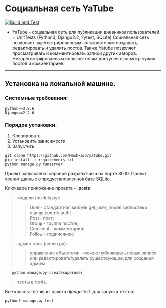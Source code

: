 # **Социальная сеть YaTube**

[![Build and Test](https://github.com/Mashka33/yatube/actions/workflows/python-app.yml/badge.svg)](https://github.com/Mashka33/yatube/actions/workflows/python-app.yml)

- YaTube - социальная сеть для публикации дневников пользователей. + UnitTests (Python3, Django2.2, Pytest, SQLite)
Социальная сеть позволяет зарегестрированным пользователям создавать, редактировать и удалять постов. Также Yatube позволяет просматривать и комментировать записи других авторов. Незарегистрированным пользователям доступен просмотр чужих постов и комментариев.

___

## Установка на локальной машине.

### Cистемные требования:
    python==3.8.6
    Django==2.2.6

### Порядок установки.
1) Клонировать
2) Установить зависимости
3) Запустить

```
git clone https://github.com/Mashka33/yatube.git
pip install -r requirements.txt
python manage.py runserver
```

Проект запускается сервере разработчика на порте 8000.
Проект хранит данные в предустановленной базе SQLite.


Ключевое приложение проекта - __.posts__
> модели (models.py):
>> User - стандартная модель get_user_model библиотеки django.contrib.auth;
>> <br /> Post - пост;
>> <br /> Group - группа постов;
>> <br /> Comment - комментарий;
>> <br /> Follow - подписчики;

> админ-зона (admin.py):
>> управление объектами - можно публиковать новые записи или редактировать/удалять существующие;
>> для создания админа:
```
   python manage.py createsuperuser
```

> тесты в /tests.

Все классы тестов из пакета *django.test*.
для запуска тестов:
```
python3 manage.py test
```
